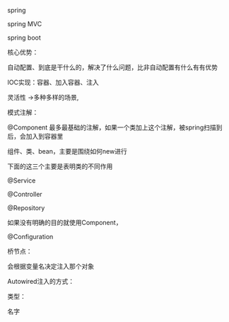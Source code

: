 spring

spring MVC

spring boot

核心优势：

自动配置、到底是干什么的，解决了什么问题，比非自动配置有什么有有优势

IOC实现：容器、加入容器、注入

灵活性 ->多种多样的场景,



模式注解：

@Component 最多最基础的注解，如果一个类加上这个注解，被spring扫描到后，会加入到容器里

组件、类、bean，主要是围绕如何new进行

下面的这三个主要是表明类的不同作用

@Service

@Controller

@Repository



如果没有明确的目的就使用Component，



@Configuration



桥节点：



会根据变量名决定注入那个对象

Autowired注入的方式：

类型：

名字


